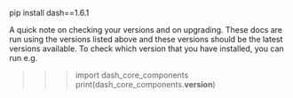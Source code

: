 pip install dash==1.6.1


A quick note on checking your versions and on upgrading. These docs are run using the versions listed above and these versions should be the latest versions available. To check which version that you have installed, you can run e.g.

>>> import dash_core_components
>>> print(dash_core_components.__version__)
